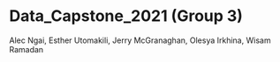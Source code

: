 # Data_Capstone_2021  (Group 3)
Alec Ngai, Esther Utomakili, Jerry McGranaghan, Olesya Irkhina, Wisam Ramadan
